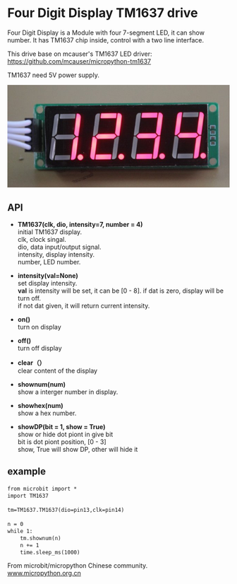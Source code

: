 # Four Digit Display TM1637 drive

Four Digit Display is a Module with four 7-segment LED, it can show number. It has TM1637 chip inside, control with a two line interface.  

This drive base on mcauser's TM1637 LED driver:  
https://github.com/mcauser/micropython-tm1637  

TM1637 need 5V power supply.  

![](4-LED.jpg)


## API

* **TM1637(clk, dio, intensity=7, number = 4)**  
initial TM1637 display.  
clk, clock singal.  
dio, data input/output signal.  
intensity, display intensity.  
number, LED number.  

* **intensity(val=None)**  
set display intensity.  
**val** is intensity will be set, it can be [0 - 8]. if dat is zero, display will be turn off.  
if not dat given, it will return current intensity.

* **on()**  
turn on display  

* **off()**  
turn off display  

* **clear（）**  
clear content of the display  

* **shownum(num)**  
show a interger number in display.  

* **showhex(num)**  
show a hex number.  

* **showDP(bit = 1, show = True)**  
show or hide dot piont in give bit  
bit is dot piont position, [0 - 3]  
show, True will show DP, other will hide it  

## example


```
from microbit import *
import TM1637

tm=TM1637.TM1637(dio=pin13,clk=pin14)

n = 0
while 1:
    tm.shownum(n)
    n += 1
    time.sleep_ms(1000)
```

From microbit/micropython Chinese community.  
www.micropython.org.cn
